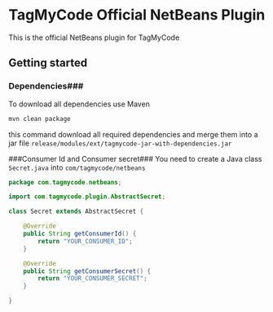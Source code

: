 TagMyCode Official NetBeans Plugin
==================================

This is the official NetBeans plugin for TagMyCode


## Getting started ##
### Dependencies###
To download all dependencies use Maven

```bash
mvn clean package
```

this command download all required dependencies and merge them into a jar file ```release/modules/ext/tagmycode-jar-with-dependencies.jar```

###Consumer Id and Consumer secret###
You need to create a Java class ```Secret.java``` into ```com/tagmycode/netbeans```

```java
package com.tagmycode.netbeans;

import com.tagmycode.plugin.AbstractSecret;

class Secret extends AbstractSecret {

    @Override
    public String getConsumerId() {
        return "YOUR_CONSUMER_ID";
    }

    @Override
    public String getConsumerSecret() {
        return "YOUR_CONSUMER_SECRET";
    }

}

```
